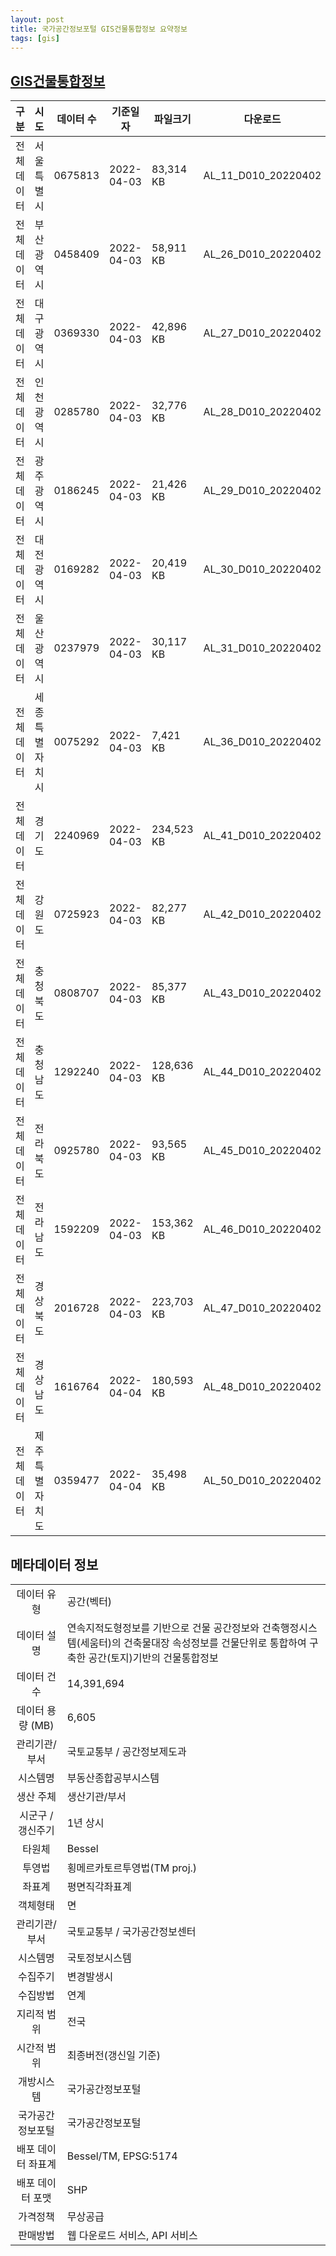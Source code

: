 ```yaml
---
layout: post
title: 국가공간정보포털 GIS건물통합정보 요약정보
tags: [gis]
---
```


## [GIS건물통합정보](http://openapi.nsdi.go.kr/nsdi/eios/ServiceDetail.do)

|  구분   |   시도    |   데이터 수   |    기준일자    |    파일크기    | 다운로드 |
|----------|---------|-----------|------------|------------|------|
| 전체데이터 |  서울특별시      |  0675813 | 2022-04-03 | 83,314 KB  | AL_11_D010_20220402 |
| 전체데이터 |  부산광역시      |  0458409 | 2022-04-03 | 58,911 KB  | AL_26_D010_20220402 |
| 전체데이터 |  대구광역시      |  0369330 | 2022-04-03 | 42,896 KB  | AL_27_D010_20220402 |
| 전체데이터 |  인천광역시      |  0285780 | 2022-04-03 | 32,776 KB  | AL_28_D010_20220402 |
| 전체데이터 |  광주광역시      |  0186245 | 2022-04-03 | 21,426 KB  | AL_29_D010_20220402 |
| 전체데이터 |  대전광역시      |  0169282 | 2022-04-03 | 20,419 KB  | AL_30_D010_20220402 |
| 전체데이터 |  울산광역시      |  0237979 | 2022-04-03 | 30,117 KB  | AL_31_D010_20220402 |
| 전체데이터 | 세종특별자치시   |  0075292 | 2022-04-03 |  7,421 KB  | AL_36_D010_20220402 |
| 전체데이터 |   경기도         |  2240969 | 2022-04-03 | 234,523 KB | AL_41_D010_20220402 |
| 전체데이터 |   강원도         |  0725923 | 2022-04-03 | 82,277 KB  | AL_42_D010_20220402 |
| 전체데이터 |  충청북도        |  0808707 | 2022-04-03 | 85,377 KB  | AL_43_D010_20220402 |
| 전체데이터 |  충청남도        |  1292240 | 2022-04-03 | 128,636 KB | AL_44_D010_20220402 |
| 전체데이터 |  전라북도        |  0925780 | 2022-04-03 | 93,565 KB  | AL_45_D010_20220402 |
| 전체데이터 |  전라남도        |  1592209 | 2022-04-03 | 153,362 KB | AL_46_D010_20220402 |
| 전체데이터 |  경상북도        |  2016728 | 2022-04-03 | 223,703 KB | AL_47_D010_20220402 |
| 전체데이터 |  경상남도        |  1616764 | 2022-04-04 | 180,593 KB | AL_48_D010_20220402 |
| 전체데이터 | 제주특별자치도   |  0359477 | 2022-04-04 | 35,498 KB  | AL_50_D010_20220402 |

## 메타데이터 정보

|||
|:------:|---|
|데이터 유형|공간(벡터)|
|데이터 설명|연속지적도형정보를 기반으로 건물 공간정보와 건축행정시스템(세움터)의 건축물대장 속성정보를 건물단위로 통합하여 구축한 공간(토지)기반의 건물통합정보|
|데이터 건수|14,391,694|
|데이터 용량 (MB)|6,605|
|관리기관/부서|국토교통부 / 공간정보제도과|
|시스템명|부동산종합공부시스템|
|생산 주체|생산기관/부서|
|시군구 /갱신주기|1년 상시|
|타원체|Bessel|
|투영법|횡메르카토르투영법(TM proj.)|
|좌표계|평면직각좌표계|
|객체형태|면|
|관리기관/부서|국토교통부 / 국가공간정보센터|
|시스템명|국토정보시스템|
|수집주기|변경발생시|
|수집방법|연계|
|지리적 범위|전국|
|시간적 범위|최종버전(갱신일 기준)|
|개방시스템|국가공간정보포털|
|국가공간정보포털|국가공간정보포털|
|배포 데이터 좌표계|Bessel/TM, EPSG:5174|
|배포 데이터 포맷|SHP|
|가격정책|무상공급|
|판매방법|웹 다운로드 서비스, API 서비스|
